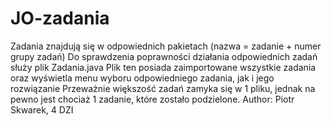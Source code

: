 # JO-zadania
Zadania znajdują się w odpowiednich pakietach (nazwa = zadanie + numer grupy zadań)
Do sprawdzenia poprawności działania odpowiednich zadań służy plik Zadania.java
Plik ten posiada zaimportowane wszystkie zadania oraz wyświetla menu wyboru odpowiedniego zadania, jak i jego rozwiązanie
Przeważnie większość zadań zamyka się w 1 pliku, jednak na pewno jest chociaż 1 zadanie, które zostało podzielone.
Author: Piotr Skwarek, 4 DZI
